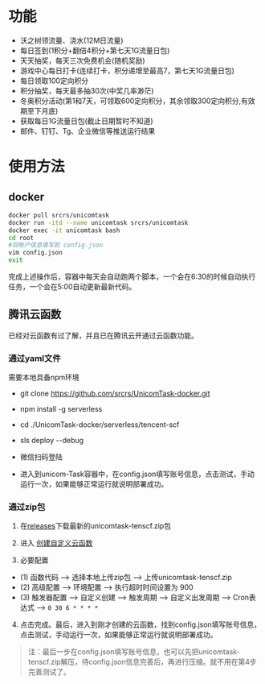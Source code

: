 # 功能

- 沃之树领流量、浇水(12M日流量)
- 每日签到(1积分+翻倍4积分+第七天1G流量日包)
- 天天抽奖，每天三次免费机会(随机奖励)
- 游戏中心每日打卡(连续打卡，积分递增至最高7，第七天1G流量日包)
- 每日领取100定向积分
- 积分抽奖，每天最多抽30次(中奖几率渺茫)
- 冬奥积分活动(第1和7天，可领取600定向积分，其余领取300定向积分,有效期至下月底)
- 获取每日1G流量日包(截止日期暂时不知道)
- 邮件、钉钉、Tg、企业微信等推送运行结果

# 使用方法

## docker

```bash
docker pull srcrs/unicomtask
docker run -itd --name unicomtask srcrs/unicomtask
docker exec -it unicomtask bash
cd root
#将账户信息填写到 config.json
vim config.json
exit
```

完成上述操作后，容器中每天会自动跑两个脚本，一个会在6:30的时候自动执行任务，一个会在5:00自动更新最新代码。

## 腾讯云函数

已经对云函数有过了解，并且已在腾讯云开通过云函数功能。

### 通过yaml文件

需要本地具备npm环境

- git clone https://github.com/srcrs/UnicomTask-docker.git

- npm install -g serverless

- cd ./UnicomTask-docker/serverless/tencent-scf

- sls deploy --debug

- 微信扫码登陆

- 进入到unicom-Task容器中，在config.json填写账号信息，点击测试，手动运行一次，如果能够正常运行就说明部署成功。

### 通过zip包

1. 在[releases](http://github.com/srcrs/UnicomTask-docker/releases/latest)下载最新的unicomtask-tenscf.zip包

2. 进入 [创建自定义云函数](https://console.cloud.tencent.com/scf/list-create?rid=1&ns=default&functionName=helloworld-1621082690&createType=empty)

3. 必要配置
  - (1) 函数代码 --> 选择本地上传zip包 --> 上传unicomtask-tenscf.zip
  - (2) 高级配置 --> 环境配置 --> 执行超时时间设置为 900
  - (3) 触发器配置 --> 自定义创建 --> 触发周期 --> 自定义出发周期 --> Cron表达式 --> `0 30 6 * * * *`

4. 点击完成。最后，进入到刚才创建的云函数，找到config.json填写账号信息，点击测试，手动运行一次，如果能够正常运行就说明部署成功。

>注：最后一步在config.json填写账号信息，也可以先把unicomtask-tenscf.zip解压，待config.json信息完善后，再进行压缩。就不用在第4步完善测试了。
